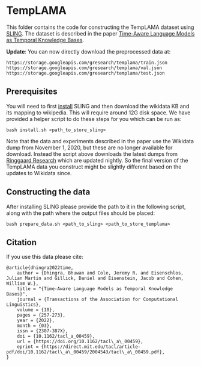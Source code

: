 # TempLAMA

This folder contains the code for constructing the TempLAMA dataset using [SLING](https://github.com/ringgaard/sling). The dataset is described in the paper [Time-Aware Language Models as Temporal Knowledge Bases](https://direct.mit.edu/tacl/article/doi/10.1162/tacl_a_00459/110012/Time-Aware-Language-Models-as-Temporal-Knowledge).

**Update**: You can now directly download the preprocessed data at:

```
https://storage.googleapis.com/gresearch/templama/train.json
https://storage.googleapis.com/gresearch/templama/val.json
https://storage.googleapis.com/gresearch/templama/test.json
```

## Prerequisites

You will need to first [install](https://github.com/ringgaard/sling/blob/master/doc/guide/install.md) SLING and then download the wikidata KB and its mapping to wikipedia. This will require around 12G disk space. We have provided a helper script to do these steps for you which can be run as:

```
bash install.sh <path_to_store_sling>
```

Note that the data and experiments described in the paper use the Wikidata dump from November 1, 2020, but these are no longer available for download. Instead the script above downloads the latest dumps from [Ringgaard Research](https://ringgaard.com/) which are updated nightly. So the final version of the TempLAMA data you construct might be slightly different based on the updates to Wikidata since.

## Constructing the data

After installing SLING please provide the path to it in the following script, along with the path where the output files should be placed:

```
bash prepare_data.sh <path_to_sling> <path_to_store_templama>
```

## Citation

If you use this data please cite:

```
@article{dhingra2022time,
    author = {Dhingra, Bhuwan and Cole, Jeremy R. and Eisenschlos, Julian Martin and Gillick, Daniel and Eisenstein, Jacob and Cohen, William W.},
    title = "{Time-Aware Language Models as Temporal Knowledge Bases}",
    journal = {Transactions of the Association for Computational Linguistics},
    volume = {10},
    pages = {257-273},
    year = {2022},
    month = {03},
    issn = {2307-387X},
    doi = {10.1162/tacl_a_00459},
    url = {https://doi.org/10.1162/tacl\_a\_00459},
    eprint = {https://direct.mit.edu/tacl/article-pdf/doi/10.1162/tacl\_a\_00459/2004543/tacl\_a\_00459.pdf},
}
```
